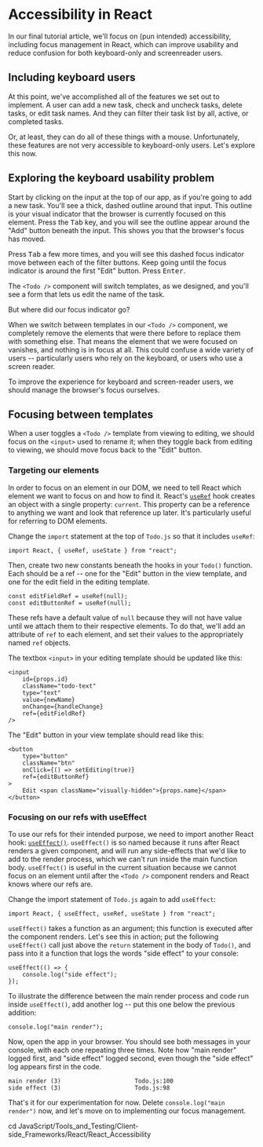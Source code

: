 # Accessibility in React

In our final tutorial article, we'll focus on (pun intended) accessibility, including focus management in React, which can improve usability and reduce confusion for both keyboard-only and screenreader users.

## Including keyboard users

At this point, we've accomplished all of the features we set out to implement. A user can add a new task, check and uncheck tasks, delete tasks, or edit task names. And they can filter their task list by all, active, or completed tasks.

Or, at least, they can do all of these things with a mouse. Unfortunately, these features are not very accessible to keyboard-only users. Let's explore this now.

## Exploring the keyboard usability problem

Start by clicking on the input at the top of our app, as if you're going to add a new task. You'll see a thick, dashed outline around that input. This outline is your visual indicator that the browser is currently focused on this element. Press the <kbd>Tab</kbd> key, and you will see the outline appear around the "Add" button beneath the input. This shows you that the browser's focus has moved.

Press <kbd>Tab</kbd> a few more times, and you will see this dashed focus indicator move between each of the filter buttons. Keep going until the focus indicator is around the first "Edit" button. Press <kbd>Enter</kbd>.

The `<Todo />` component will switch templates, as we designed, and you'll see a form that lets us edit the name of the task.

But where did our focus indicator go?

When we switch between templates in our `<Todo />` component, we completely remove the elements that were there before to replace them with something else. That means the element that we were focused on vanishes, and nothing is in focus at all. This could confuse a wide variety of users -- particularly users who rely on the keyboard, or users who use a screen reader.

To improve the experience for keyboard and screen-reader users, we should manage the browser's focus ourselves.

## Focusing between templates

When a user toggles a `<Todo />` template from viewing to editing, we should focus on the `<input>` used to rename it; when they toggle back from editing to viewing, we should move focus back to the "Edit" button.

### Targeting our elements

In order to focus on an element in our DOM, we need to tell React which element we want to focus on and how to find it. React's [`useRef`](https://reactjs.org/docs/hooks-reference.html#useref) hook creates an object with a single property: `current`. This property can be a reference to anything we want and look that reference up later. It's particularly useful for referring to DOM elements.

Change the `import` statement at the top of `Todo.js` so that it includes `useRef`:
```
import React, { useRef, useState } from "react";
```
Then, create two new constants beneath the hooks in your `Todo()` function. Each should be a ref -- one for the "Edit" button in the view template, and one for the edit field in the editing template.
```
const editFieldRef = useRef(null);
const editButtonRef = useRef(null);
```
These refs have a default value of `null` because they will not have value until we attach them to their respective elements. To do that, we'll add an attribute of `ref` to each element, and set their values to the appropriately named `ref` objects.

The textbox `<input>` in your editing template should be updated like this:
```
<input
    id={props.id}
    className="todo-text"
    type="text"
    value={newName}
    onChange={handleChange}
    ref={editFieldRef}
/>
```
The "Edit" button in your view template should read like this:
```
<button
    type="button"
    className="btn"
    onClick={() => setEditing(true)}
    ref={editButtonRef}
>
    Edit <span className="visually-hidden">{props.name}</span>
</button>
```

### Focusing on our refs with useEffect

To use our refs for their intended purpose, we need to import another React hook: [`useEffect()`](https://reactjs.org/docs/hooks-reference.html#useeffect). `useEffect()` is so named because it runs after React renders a given component, and will run any side-effects that we'd like to add to the render process, which we can't run inside the main function body. `useEffect()` is useful in the current situation because we cannot focus on an element until after the `<Todo />` component renders and React knows where our refs are.

Change the import statement of `Todo.js` again to add `useEffect`:
```
import React, { useEffect, useRef, useState } from "react";
```
`useEffect()` takes a function as an argument; this function is executed after the component renders. Let's see this in action; put the following `useEffect()` call just above the `return` statement in the body of `Todo()`, and pass into it a function that logs the words "side effect" to your console:
```
useEffect(() => {
    console.log("side effect");
});
```
To illustrate the difference between the main render process and code run inside `useEffect()`, add another log -- put this one below the previous addition:
```
console.log("main render");
```
Now, open the app in your browser. You should see both messages in your console, with each one repeating three times. Note how "main render" logged first, and "side effect" logged second, even though the "side effect" log appears first in the code.
```
main render (3)                     Todo.js:100
side effect (3)                     Todo.js:98
```
That's it for our experimentation for now. Delete `console.log("main render")` now, and let's move on to implementing our focus management.






cd JavaScript/Tools_and_Testing/Client-side_Frameworks/React/React_Accessibility